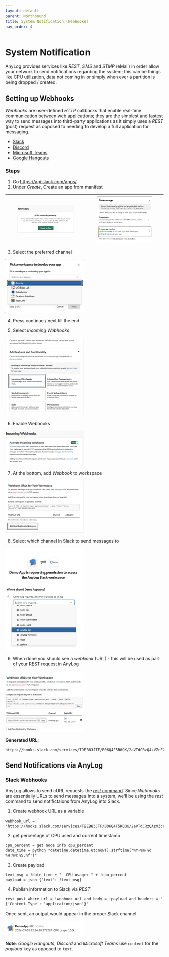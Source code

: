 ```yaml
---
layout: default
parent: Northbound
title: System Notification (Webhooks)
nav_order: 4
---
```

# System Notification 

AnyLog provides services like _REST_, _SMS_ and _STMP_ (eMail) in order allow your network to send notifications regarding 
the system; this can be things like CPU utilization, data not coming in or simply when ever a partition is being dropped / created.


## Setting up Webhooks

_Webhooks_ are user-defined _HTTP_ callbacks that enable real-time communication between web applications; they are the
simplest and fastest way to send messages into third-party applications as it simply uses a _REST_ (post) request as 
opposed to needing to develop a full application for messaging.

* [Slack](https://api.slack.com/messaging/webhooks)
* [Discord](https://docs.gitlab.com/ee/user/project/integrations/discord_notifications.html#create-webhook)
* [Microsoft Teams](https://learn.microsoft.com/en-us/microsoftteams/platform/webhooks-and-connectors/how-to/add-incoming-webhook?tabs=newteams%2Cdotnet)
* [Google Hangouts](https://developers.google.com/workspace/chat/quickstart/webhooks)


### Steps
1. Go https://api.slack.com/apps/ 
2. Under _Create_, Create an app from manifest 

| <img src="../../imgs/notification_slack_your_app.png" height="75%" width="75%" /> | <img src="../../imgs/notification_slack_manifest.png" height="75%" width="75%" /> | 
|:------------------------------------------------------------------------------:|:------------------------------------------------------------------------------:|

3. Select the preferred channel 

<img src="../../imgs/notification_slack_workspace.png" height="50%" width="50%" />


4. Press continue / next till the end 

5. Select _Incoming Webhooks_

<img src="../../imgs/notification_slack_webhook.png" height="50%" width="50%" />

6. Enable Webhooks

<img src="../../imgs/notification_slack_enable_webhooks.png" height="50%" width="50%" />

7. At the bottom, add _Webbook_ to workspace

<img src="../../imgs/notification_slack_create_webhook.png" height="50%" width="50%" />


8. Select which channel in Slack to send messages to 


<img src="../../imgs/notification_slack_select_channel.png" height="50%" width="50%" />

9. When done you should see a _webhook_ (URL) - this will be used as part of your REST request in AnyLog

<img src="../../imgs/notification_slack_webhook_generated.png" height="50%" width="50%" />


**Generated URL**: 
```URL
https://hooks.slack.com/services/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
```

## Send Notifications via AnyLog

### Slack Webhooks
AnyLog allows to send cURL requests the [_rest_ command](../anylog%20commands.md#rest-command). Since _Webhooks_ are 
essentially URLs to send messages into a system, we'll be using the _rest_ command to send notifictaions from AnyLog into
Slack.

1. Create webhook URL as a variable 
```anylog
webhook_url = "https://hooks.slack.com/services/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"
```

2. get percentage of CPU used and current timestamp  
```anylog
cpu_percent = get node info cpu_percent
date_time = python "datetime.datetime.utcnow().strftime('%Y-%m-%d %H:%M:%S.%f')"
```

3. Create payload
```anylog
text_msg = !date_time + "  CPU usage: " + !cpu_percent 
payload = json {"text": !text_msg}
```

4. Publish information to Slack via _REST_
```anylog
rest post where url = !webhook_url and body = !payload and headers = "{'Content-Type': 'application/json'}" 
```

Once sent, an output would appear in the proper Slack channel

<img src="../../imgs/notification_slack_messsage.png"  height="50%" width="50%" />

**Note**: _Google Hangouts_, _Discord_ and _Microsoft Teams_ use `content` for the _payload_ key as opposed to `text`. 


